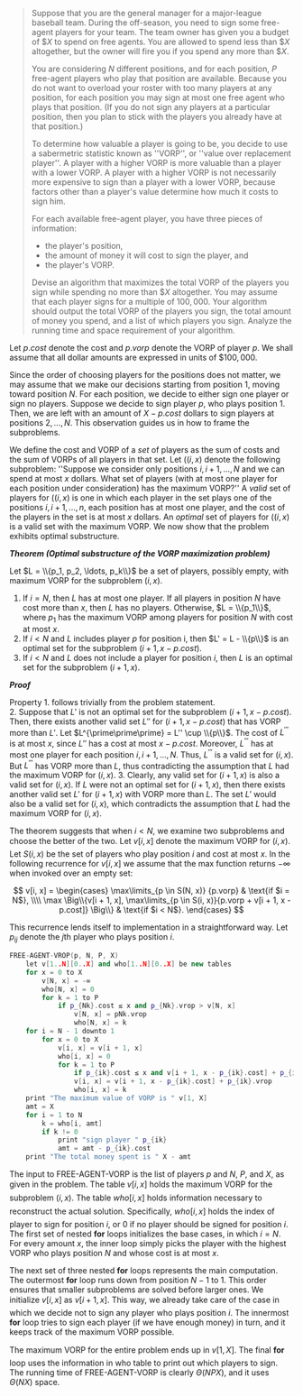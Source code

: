 > Suppose that you are the general manager for a major-league baseball team. During the off-season, you need to sign some free-agent players for your team. The team owner has given you a budget of $\$X$ to spend on free agents. You are allowed to spend less than $\$X$ altogether, but the owner will fire you if you spend any more than $\$X$.
>
> You are considering $N$ different positions, and for each position, $P$ free-agent players who play that position are available. Because you do not want to overload your roster with too many players at any position, for each position you may sign at most one free agent who plays that position. (If you do not sign any players at a particular position, then you plan to stick with the players you already have at that position.)
>
> To determine how valuable a player is going to be, you decide to use a sabermetric statistic known as ''$\text{VORP}$'', or ''value over replacement player''. A player with a higher $\text{VORP}$ is more valuable than a player with a lower $\text{VORP}$. A player with a higher $\text{VORP}$ is not necessarily more expensive to sign than a player with a lower $\text{VORP}$, because factors other than a player's value determine how much it costs to sign him.
>
> For each available free-agent player, you have three pieces of information:
>
> - the player's position,
> - the amount of money it will cost to sign the player, and
> - the player's $\text{VORP}$.
>
> Devise an algorithm that maximizes the total $\text{VORP}$ of the players you sign while spending no more than $\$X$ altogether. You may assume that each player signs for a multiple of $100,000$. Your algorithm should output the total $\text{VORP}$ of the players you sign, the total amount of money you spend, and a list of which players you sign. Analyze the running time and space requirement of your algorithm.

Let $p.cost$ denote the cost and $p.vorp$ denote the $\text{VORP}$ of player $p$. We shall assume that all dollar amounts are expressed in units of $\$100,000$.

Since the order of choosing players for the positions does not matter, we may assume that we make our decisions starting from position $1$, moving toward position $N$. For each position, we decide to either sign one player or sign no players. Suppose we decide to sign player $p$, who plays position $1$. Then, we are left with an amount of $X - p.cost$ dollars to sign players at positions $2, \ldots, N$. This observation guides us in how to frame the subproblems.

We define the cost and $\text{VORP}$ of a _set_ of players as the sum of costs and the sum of $\text{VORP}$s of all players in that set. Let ($(i, x)$ denote the following subproblem: ''Suppose we consider only positions $i, i + 1, \ldots, N$ and we can spend at most $x$ dollars. What set of players (with at most one player for each position under consideration) has the maximum $\text{VORP}$?'' A _valid_ set of players for ($(i, x)$ is one in which each player in the set plays one of the positions $i, i + 1, \ldots, n$, each position has at most one player, and the cost of the players in the set is at most $x$ dollars. An _optimal_ set of players for ($(i, x)$ is a valid set with the maximum $\text{VORP}$. We now show that the problem exhibits optimal substructure.

__*Theorem (Optimal substructure of the VORP maximization problem)*__

Let $L = \\{p_1, p_2, \ldots, p_k\\}$ be a set of players, possibly empty, with maximum $\text{VORP}$ for the subproblem $(i, x)$.

1. If $i = N$, then $L$ has at most one player. If all players in position $N$ have cost more than $x$, then $L$ has no players. Otherwise, $L = \\{p_1\\}$, where $p_1$ has the maximum $\text{VORP}$ among players for position $N$ with cost at most $x$.
2. If $i < N$ and $L$ includes player $p$ for position i, then $L' = L - \\{p\\}$ is an optimal set for the subproblem $(i + 1, x - p.cost)$.
3. If $i < N$ and $L$ does not include a player for position $i$, then $L$ is an optimal set for the subproblem $(i + 1, x)$.

__*Proof*__

Property 1. follows trivially from the problem statement.  
2. Suppose that $L'$ is not an optimal set for the subproblem $(i + 1, x - p.cost)$. Then, there exists another valid set $L''$ for $(i + 1, x - p.cost)$ that has $\text{VORP}$ more than $L'$. Let $L^{\prime\prime\prime} = L'' \cup \\{p\\}$. The cost of $L^{\prime\prime\prime}$ is at most $x$, since $L''$ has a cost at most $x - p.cost$. Moreover, $L^{\prime\prime\prime}$ has at most one player for each position $i, i + 1, \ldots, N$. Thus, $L^{\prime\prime\prime}$ is a valid set for $(i, x)$. But $L^{\prime\prime\prime}$ has $\text{VORP}$ more than $L$, thus contradicting the assumption that $L$ had the maximum $\text{VORP}$ for $(i, x)$.
3. Clearly, any valid set for $(i + 1, x)$ is also a valid set for $(i, x)$. If $L$ were not an optimal set for $(i + 1, x)$, then there exists another valid set $L'$ for $(i + 1, x)$ with $\text{VORP}$ more than $L$. The set $L'$ would also be a valid set for $(i, x)$, which contradicts the assumption that $L$ had the maximum $\text{VORP}$ for $(i, x)$.

The theorem suggests that when $i < N$, we examine two subproblems and choose the better of the two. Let $v[i, x]$ denote the maximum $\text{VORP}$ for $(i, x)$. Let $S(i, x)$ be the set of players who play position $i$ and cost at most $x$. In the following recurrence for $v[i, x]$ we assume that the max function returns $-\infty$ when invoked over an empty set:

$$
v[i, x] =
\begin{cases}
\max\limits_{p \in S(N, x)} {p.vorp} & \text{if $i = N$}, \\\\
\max \Big\\{v[i + 1, x], \max\limits_{p \in S(i, x)}{p.vorp + v[i + 1, x - p.cost]} \Big\\} & \text{if $i < N$}.
\end{cases}
$$

This recurrence lends itself to implementation in a straightforward way. Let $p_{ij}$ denote the $j$th player who plays position $i$.

```cpp
FREE-AGENT-VROP(p, N, P, X)
    let v[1..N][0..X] and who[1..N][0..X] be new tables
    for x = 0 to X
        v[N, x] = -∞
        who[N, x] = 0
        for k = 1 to P
            if p_{Nk}.cost ≤ x and p_{Nk}.vrop > v[N, x]
                v[N, x] = pNk.vrop
                who[N, x] = k
    for i = N - 1 downto 1
        for x = 0 to X
            v[i, x] = v[i + 1, x]
            who[i, x] = 0
            for k = 1 to P
                if p_{ik}.cost ≤ x and v[i + 1, x - p_{ik}.cost] + p_{ik}.vrop > v[i, x]
                v[i, x] = v[i + 1, x - p_{ik}.cost] + p_{ik}.vrop
                who[i, x] = k
    print "The maximum value of VORP is " v[1, X]
    amt = X
    for i = 1 to N
        k = who[i, amt]
        if k != 0
            print "sign player " p_{ik}
            amt = amt - p_{ik}.cost
    print "The total money spent is " X - amt
```

The input to $\text{FREE-AGENT-VORP}$ is the list of players $p$ and $N$, $P$, and $X$, as given in the problem. The table $v[i, x]$ holds the maximum $\text{VORP}$ for the subproblem $(i, x)$. The table $who[i, x]$ holds information necessary to reconstruct the actual solution. Specifically, $who[i, x]$ holds the index of player to sign for position $i$, or $0$ if no player should be signed for position $i$. The first set of nested **for** loops initializes the base cases, in which $i = N$. For every amount $x$, the inner loop simply picks the player with the highest $\text{VORP}$ who plays position $N$ and whose cost is at most $x$.

The next set of three nested **for** loops represents the main computation. The outermost **for** loop runs down from position $N - 1$ to $1$. This order ensures that smaller subproblems are solved before larger ones. We initialize $v[i, x]$ as $v[i + 1, x]$. This way, we already take care of the case in which we decide not to sign any player who plays position $i$. The innermost **for** loop tries to sign each player (if we have enough money) in turn, and it keeps track of the maximum $\text{VORP}$ possible.

The maximum $\text{VORP}$ for the entire problem ends up in $v[1, X]$. The final **for** loop uses the information in who table to print out which players to sign. The running time of $\text{FREE-AGENT-VORP}$ is clearly $\Theta(NPX)$, and it uses $\Theta(NX)$ space.
